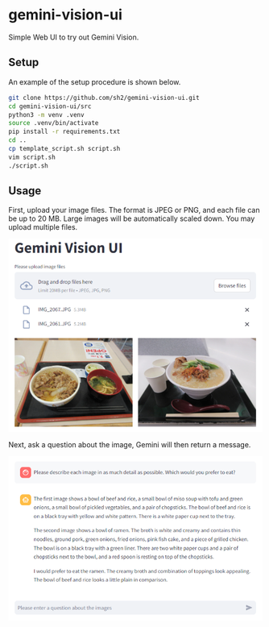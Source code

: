 # gemini-vision-ui

Simple Web UI to try out Gemini Vision.

## Setup

An example of the setup procedure is shown below.

```bash
git clone https://github.com/sh2/gemini-vision-ui.git
cd gemini-vision-ui/src
python3 -m venv .venv
source .venv/bin/activate
pip install -r requirements.txt
cd ..
cp template_script.sh script.sh
vim script.sh
./script.sh
```

## Usage

First, upload your image files.
The format is JPEG or PNG, and each file can be up to 20 MB.
Large images will be automatically scaled down.
You may upload multiple files.

![alt text](img/usage_1.png)

Next, ask a question about the image,
Gemini will then return a message.

![alt text](img/usage_2.png)
